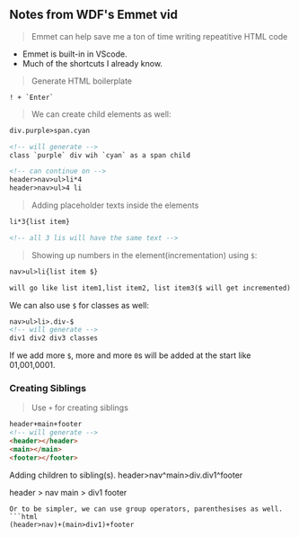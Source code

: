 ## Notes from WDF's Emmet vid
>Emmet can help save me a ton of time writing repeatitive HTML code

- Emmet is built-in in VScode.
- Much of the shortcuts I already know.

>Generate HTML boilerplate
```
! + `Enter`
```
 
 >We can create child elements as well:
 ```html
 div.purple>span.cyan

 <!-- will generate -->
 class `purple` div wih `cyan` as a span child

 <!-- can continue on -->
 header>nav>ul>li*4
 header>nav>ul>4 li
```
>Adding placeholder texts inside the elements
```html
li*3{list item}

<!-- all 3 lis will have the same text -->
```
>Showing up numbers in the element(incrementation) using `$`:
```html
nav>ul>li{list item $}

will go like list item1,list item2, list item3($ will get incremented)
```
We can also use `$` for classes as well:
```html
nav>ul>li>.div-$
<!-- will generate -->
div1 div2 div3 classes
```
If we add more `$`, more and more `0`s will be added at the start like 01,001,0001.

### Creating Siblings
>Use `+` for creating siblings
```html
header+main+footer
<!-- will generate -->
<header></header>
<main></main>
<footer></footer>
```
Adding children to sibling(s).
header>nav^main>div.div1^footer

header > nav
main > div1
footer
```
Or to be simpler, we can use group operators, parenthesises as well.
```html
(header>nav)+(main>div1)+footer
```
<!-- The sample -->
<!-- (header>h2(heading)+nav>ol>li*5>a{link $}) -->
```
